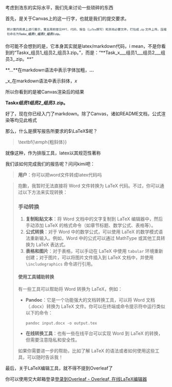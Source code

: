 考虑到浩东的实际水平，我们先来讨论一些琐碎的东西



首先，是关于Canvas上的这一行字，也就是我们的提交要求。

![821d099c-e4af-478b-ae53-21c765963cfc](.\img\1.png)

你可能不会想到的是，它本身其实就是latex/markdown代码，i mean，不是你看到的“Taskx_组员1_组员2_组员3.zip。”，而是：“\*\*Task_x___组员1___组员2__\_组员3\_.zip。\*\*”

\**...\**在markdown语法中表示字体加粗，**...**

\_x\_在markdown语法中表示斜体，_x_

所以你看到的是被Canvas渲染后的结果

**Task*x*_*组员1*_*组员2*_*组员3*.zip。**

好了，现在你已经入门了markdown。除了Canvas，诸如README文档，公式渲染等均见此格式



那么，什么是撰写报告所要求的$\LaTeX$呢？

> \textbf{\emph{粗斜体}}

就像这种，作为排版工具，latex以其规范性著称

我们该如何完成我们的报告呢？问问kimi吧：

> **用户**：你可以把word文件转成latex代码吗

> 抱歉，我暂时无法直接将 Word 文件转换为 LaTeX 代码。不过，你可以通过以下方法来实现转换：
> 
> ### 手动转换
> 
> 1. **复制粘贴文本**：将 Word 文档中的文字复制到 LaTeX 编辑器中，然后手动添加 LaTeX 的格式命令（如章节标题、数学公式、表格等）。
> 2. **公式转换**：对于 Word 中的数学公式，可以使用 LaTeX 的数学模式语法重新输入。例如，Word 中的公式可以通过 MathType 或其他工具转换为 LaTeX 表达式。
> 3. **表格和图片**：对于表格，可以手动在 LaTeX 中使用 `tabular` 环境重新创建；对于图片，可以将图片文件插入到 LaTeX 文档中，并使用 `\includegraphics` 命令进行引用。
> 
> #### 使用工具辅助转换
> 
> 有一些工具可以帮助将 Word 转换为 LaTeX，例如：
> 
> - **Pandoc**：它是一个功能强大的文档转换工具，可以将 Word 文档（.docx）转换为 LaTeX 文件。你可以在终端或命令提示符中运行类似以下的命令：
>   
>   ```
>   pandoc input.docx -o output.tex
>   ```
> 
> - **在线转换工具**：也有一些在线平台可以实现 Word 到 LaTeX 的转换，但需要注意隐私和安全性。
> 
> 如果你需要进一步的帮助，比如了解 LaTeX 的语法或者如何使用这些工具，可以随时告诉我！



最后，关于LaTeX编辑工具，就不得不提到Overleaf了

你可以使用交大邮箱登录[登录到Overleaf - Overleaf, 在线LaTeX编辑器](https://cn.overleaf.com/sso-login)


